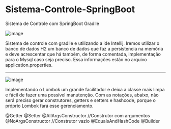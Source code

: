 # Sistema-Controle-SpringBoot
Sistema de Controle com SpringBoot Gradlle

![image](https://user-images.githubusercontent.com/42546037/127666427-846eeae3-35d2-4a0b-9173-651a60eecdef.png)


Sistema de controle com gradlle e utilizando a ide Intellij. Iremos utilizar o banco de dados H2 um banco de dados que faz a persistencia na memória e deve acrescentar que há 
também, de forma comentada, implementação para o Mysql caso seja preciso. Essa informações estão no arquivo application.properties.

___________________________________________________________________________________________________________________________________________________

![image](https://user-images.githubusercontent.com/42546037/127666296-3e6737ec-c213-4a30-9755-8f8406f00c4c.png)

Implementando o Lombok um grande facilitador e deixa a classe mais limpa e fácil de fazer uma possível manutenção. Com as notações, abaixo, não será preciso gerar construtores, getters e setters e hashcode, porque o próprio Lombok fará esse gerenciamento.

@Getter
@Setter
@AllArgsConstructor //Construtor com argumentos
@NoArgsConstructor //Construtor vazio
@EqualsAndHashCode
@Builder
